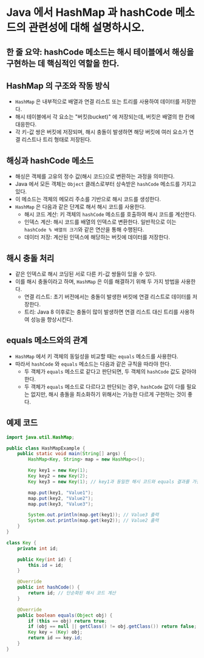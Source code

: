 # Java 에서 HashMap 과 hashCode 메소드의 관련성에 대해 설명하시오.

## 한 줄 요약: hashCode 메소드는 해시 테이블에서 해싱을 구현하는 데 핵심적인 역할을 한다.

## HashMap 의 구조와 작동 방식
- `HashMap` 은 내부적으로 배열과 연결 리스트 또는 트리를 사용하여 데이터를 저장한다.
- 해시 테이블에서 각 요소는 "버킷(bucket)" 에 저장되는데, 버킷은 배열의 한 칸에 대응한다.
- 각 키-값 쌍은 버킷에 저장되며, 해시 충돌이 발생하면 해당 버킷에 여러 요소가 연결 리스트나 트리 형태로 저장된다.

## 해싱과 hashCode 메소드
- 해싱은 객체를 고유의 정수 값(해시 코드)으로 변환하는 과정을 의미한다.
- Java 에서 모든 객체는 `Object` 클래스로부터 상속받은 `hashCode` 메소드를 가지고 있다.
- 이 메소드는 객체의 메모리 주소를 기반으로 해시 코드를 생성한다.
- `HashMap` 은 다음과 같은 단계로 해서 해시 코드를 사용한다.
    - 해시 코드 계산: 키 객체의 `hashCode` 메소드를 호출하여 해시 코드를 계산한다.
    - 인덱스 계산: 해시 코드를 배열의 인덱스로 변환한다. 일반적으로 이는 `hashCode % 배열의 크기`와 같은 연산을 통해 수행된다.
    - 데이터 저장: 계산된 인덱스에 해당하는 버킷에 데이터를 저장한다.

## 해시 충돌 처리
- 같은 인덱스로 해시 코딩된 서로 다른 키-값 쌍들이 있을 수 있다.
- 이를 해시 충돌이라고 하며, `HashMap` 은 이를 해결하기 위해 두 가지 방법을 사용한다.
    - 연결 리스트: 초기 버전에서는 충돌이 발생한 버킷에 연결 리스트로 데이터를 저장한다.
    - 트리: Java 8 이후로는 충돌이 많이 발생하면 연결 리스트 대신 트리를 사용하여 성능을 향상시킨다.

## equals 메소드와의 관계
- `HashMap` 에서 키 객체의 동일성을 비교할 때는 `equals` 메소드를 사용한다.
- 따라서 `hashCode` 와 `equals` 메소드는 다음과 같은 규칙을 따라야 한다.
    - 두 객체가 `equals` 메소드로 같다고 판단되면, 두 객체의 `hashCode` 값도 같아야 한다.
    - 두 객체가 `equals` 메소드로 다르다고 판단되는 경우, `hashCode` 값이 다를 필요는 없지만, 해시 충돌을 최소화하기 위해서는 가능한 다르게 구현하는 것이 좋다.

## 예제 코드
```Java
import java.util.HashMap;

public class HashMapExample {
    public static void main(String[] args) {
        HashMap<Key, String> map = new HashMap<>();

        Key key1 = new Key(1);
        Key key2 = new Key(2);
        Key key3 = new Key(1); // key1과 동일한 해시 코드와 equals 결과를 가질 것

        map.put(key1, "Value1");
        map.put(key2, "Value2");
        map.put(key3, "Value3");

        System.out.println(map.get(key1)); // Value3 출력
        System.out.println(map.get(key2)); // Value2 출력
    }
}

class Key {
    private int id;

    public Key(int id) {
        this.id = id;
    }

    @Override
    public int hashCode() {
        return id; // 단순화된 해시 코드 계산
    }

    @Override
    public boolean equals(Object obj) {
        if (this == obj) return true;
        if (obj == null || getClass() != obj.getClass()) return false;
        Key key = (Key) obj;
        return id == key.id;
    }
}
```
